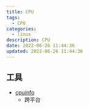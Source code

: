 ```yaml
---
title: CPU
tags: 
  - CPU
categories: 
  - linux
description: CPU
date: 2022-06-26 11:44:36
updated: 2022-06-26 11:44:36
---
```


## 工具

+ [cpuinfo](https://github.com/TenniS-Open/cpuinfo)
  + 跨平台

